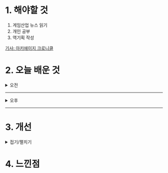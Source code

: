
# 1. 해야할 것

1. 게임산업 뉴스 읽기 
2. 개인 공부  
3. 역기획 작성

[기사: 아키에이지 크로니클](https://www.gamemeca.com/view.php?gid=1753487)

# 2. 오늘 배운 것

<details>
<summary>오전</summary>

## 오늘의 뉴스
### 아키에이지 크로니클
![image](https://github.com/user-attachments/assets/7ef3d5c6-8f96-4dbd-b962-54fd9bcc77a7)

MMORPG는 성공만 하면 엄청난 이득을 가져다주는 장르이기에 대형 게임사가 항상 시도하는 것 같다.\
나는 로스트아크를 정말 재밌게 즐긴 사람중 하나이기에 이 부분은 인정을 안할 수가 없다.

옛날에 아키에이지의 엄청난 자유도 때문에 한번쯤 해보고 싶은 게임이라고 생각은 했었지만 접근하기가 어렵다? 사람들이 너무 많다?\
이런 이슈로 플레이하지 않았다.\
하지만 이번에 나오는 크로니클은 그래픽도 마음에 들고 한번 해보고 싶게 만드는 영상 때문에 꼭 플레이해보고 싶다.

</details>

****

<details>
<summary>오후</summary>


</details>

****


# 3. 개선


<details>
<summary>접기/펼치기</summary>


</details>



# 4. 느낀점


